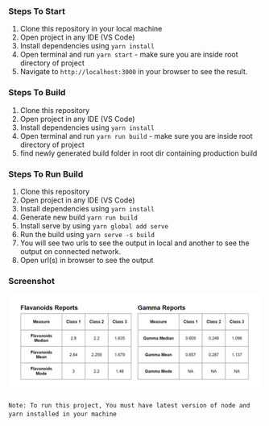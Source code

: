 ### Steps To Start

1. Clone this repository in your local machine
2. Open project in any IDE (VS Code)
3. Install dependencies using `yarn install`
4. Open terminal and run `yarn start` - make sure you are inside root directory of project
5. Navigate to `http://localhost:3000` in your browser to see the result.

### Steps To Build

1. Clone this repository
2. Open project in any IDE (VS Code)
3. Install dependencies using `yarn install`
4. Open terminal and run `yarn run build` - make sure you are inside root directory of project
5. find newly generated build folder in root dir containing production build

### Steps To Run Build

1. Clone this repository
2. Open project in any IDE (VS Code)
3. Install dependencies using `yarn install`
4. Generate new build `yarn run build`
5. Install serve by using `yarn global add serve`
6. Run the build using `yarn serve -s build`
7. You will see two urls to see the output in local and another to see the output on connected network.
8. Open url(s) in browser to see the output

### Screenshot

![Screenshot](screenshot.png)

`Note: To run this project, You must have latest version of node and yarn installed in your machine`
